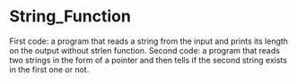 # String_Function
First code: a program that reads a string from the input and prints its length on the output without strlen function.
Second code: a program that reads two strings in the form of a pointer and then tells if the second string exists in the first one or not.
